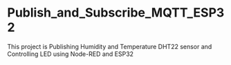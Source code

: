 # Publish_and_Subscribe_MQTT_ESP32
This project is Publishing Humidity and Temperature DHT22 sensor and Controlling LED using Node-RED and ESP32
